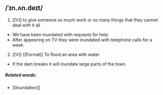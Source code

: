 ## /ˈɪn.ʌn.deɪt/
1. [[V]]
to give someone so much work or so many things that they cannot deal with it all

- We have been inundated with requests for help
- After appearing on TV they were inundated with telephone calls for a week.

2. [[V]] [[Formal]]
To flood an area with water

- If the dam breaks it will inundate large parts of the town.

##### Related words:
- [[Inundation]]
